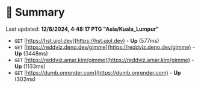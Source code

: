 # 📖 Summary
Last updated: **12/8/2024, 4:48:17 PTG "Asia/Kuala_Lumpur"**

- `GET` [https://hst.ujol.dev](https://hst.ujol.dev) - **Up** (577ms)
- `GET` [https://reddviz.deno.dev/gimme](https://reddviz.deno.dev/gimme) - **Up** (3448ms)
- `GET` [https://reddviz.amar.kim/gimme](https://reddviz.amar.kim/gimme) - **Up** (1133ms)
- `GET` [https://dumb.onrender.com](https://dumb.onrender.com) - **Up** (302ms)
